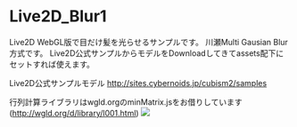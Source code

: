 # Live2D_Blur1
Live2D WebGL版で目だけ髪を光らせるサンプルです。
川瀬Multi Gausian Blur方式です。
Live2D公式サンプルからモデルをDownloadしてきてassets配下にセットすれば使えます。

Live2D公式サンプルモデル http://sites.cybernoids.jp/cubism2/samples

行列計算ライブラリはwgld.orgのminMatrix.jsをお借りしています(http://wgld.org/d/library/l001.html)
<img src="http://simplecode.jp/lolipop/github/Live2D_Blur1.gif">